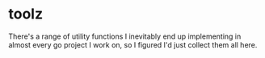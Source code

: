 # toolz
There's a range of utility functions I inevitably end up implementing in almost every go project I work on, so I figured I'd just collect them all here.

